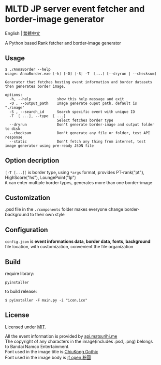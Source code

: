 # MLTD JP server event fetcher and border-image generator

English | [繁體中文](README.zh-TW.md)

A Python based Rank fetcher and border-image generator
  
## Usage

```console
$ ./AnnaBorder --help
usage: AnnaBorder.exe [-h] [-O] [-S] -T  [...] [--dryrun | --checksum]

Generator that fetches hosting event information and border datasets then generates border image.

options:
  -h, --help            show this help message and exit
  -O , --output_path    Image generate ouput path, default is "./image"
  -S , --search_id      Search specific event with unique ID
  -T  [ ...], --type  [ ...]
                        Select fetches border type
  --dryrun              Don't generate border-image and output folder to disk
  --checksum            Don't generate any file or folder, test API response
  --static              Don't fetch any thing from internet, test image generator using pre-ready JSON file
```

## Option decription

`[-T [...]]` is border type, using `*args` format, provides PT-rank("pt"), HighScore("hs"), LoungePoint("lp")  
it can enter multiple border types, generates more than one border-image  

## Customization

.psd file in the `./components` folder makes everyone change border-background to their own style  

## Configuration

`config.json` is **event informations data**, **border data**, **fonts**, **background** file location, with customization, convenient the file organization

## Build

require library:
```console
pyinstaller
```
to build release:
```console
$ pyinstaller -F main.py -i "icon.ico"
```

## License

Licensed under [MIT](LICENSE).

All the event information is provided by [api.matsurihi.me](https://api.matsurihi.me/docs/)  
The copyright of any characters in the image(includes .psd, .png) belongs to Bandai Namco Entertainment.  
Font used in the image title is [ChiuKong Gothic](https://github.com/ChiuMing-Neko/ChiuKongGothic)  
Font used in the image body is [jf open 粉圓](https://github.com/justfont/open-huninn-font)  
